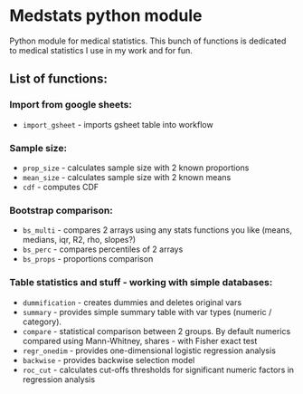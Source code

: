 # Medstats python module

Python module for medical statistics. This bunch of functions is dedicated to medical statistics I use in my work and for fun.

## List of functions:

### Import from google sheets:

- `import_gsheet` - imports gsheet table into workflow

### Sample size:

- `prop_size` - calculates sample size with 2 known proportions
- `mean_size` - calculates sample size with 2 known means
- `cdf` - computes CDF

### Bootstrap comparison:

- `bs_multi` - compares 2 arrays using any stats functions you like (means, medians, iqr, R2, rho, slopes?)
- `bs_perc` - compares percentiles of 2 arrays
- `bs_props` - proportions comparison

### Table statistics and stuff - working with simple databases:

- `dummification` - creates dummies and deletes original vars 
- `summary` - provides simple summary table with var types (numeric / category).
- `compare` - statistical comparison between 2 groups. By default numerics compared using Mann-Whitney, shares - with Fisher exact test
- `regr_onedim` - provides one-dimensional logistic regression analysis
- `backwise` - provides backwise selection model
- `roc_cut` - calculates cut-offs thresholds for significant numeric factors in regression analysis
